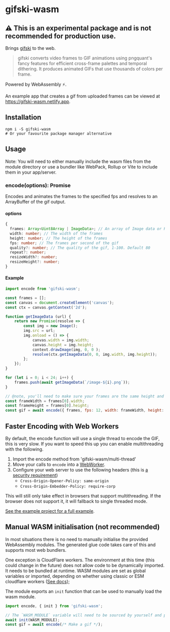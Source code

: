 # gifski-wasm

## ⚠️ This is an experimental package and is not recommended for production use.

Brings [gifski](https://github.com/ImageOptim/gifski) to the web. 

> gifski converts video frames to GIF animations using pngquant's fancy features for efficient cross-frame palettes and temporal dithering. It produces animated GIFs that use thousands of colors per frame.

Powered by WebAssembly ⚡️.

An example app that creates a gif from uploaded frames can be viewed at https://gifski-wasm.netlify.app.

## Installation

```shell
npm i -S gifski-wasm
# Or your favourite package manager alternative
```

## Usage

Note: You will need to either manually include the wasm files from the module directory or use a bundler like WebPack, Rollup or Vite to include them in your app/server.

### encode(options): Promise<ArrayBuffer>

Encodes and animates the frames to the specified fps and resolves to an ArrayBuffer of the gif output.

#### options
```typescript
{
  frames: Array<Uint8Array | ImageData>; // An array of Image data or RBGA data to encode
  width: number; // The width of the frames
  height: number; // The height of the frames
  fps: number; // The frames per second of the gif
  quality?: number; // The quality of the gif, 1-100. Default 80
  repeat?: number;
  resizeWidth?: number;
  resizeHeight?: number;
}
```

#### Example
```js
import encode from 'gifski-wasm';

const frames = [];
const canvas = document.createElement('canvas');
const ctx = canvas.getContext('2d');

function getImageData (url) {
    return new Promise(resolve => {
        const img = new Image();
        img.src = url;
        img.onload = () => {
            canvas.width = img.width;
            canvas.height = img.height;
            context.drawImage(img, 0, 0 );
            resolve(ctx.getImageData(0, 0, img.width, img.height));
        };
    });
}

for (let i = 0; i < 24; i++) {
    frames.push(await getImageData(`/image-${i}.png`));
}

// @note, you'll need to make sure your frames are the same height and width
const frameWidth = frames[0].width;
const frameHeight = frames[0].height;
const gif = await encode({ frames, fps: 12, width: frameWidth, height: frameHeight });
```

## Faster Encoding with Web Workers

By default, the encode function will use a single thread to encode the GIF, this is very slow. If you want to speed this up you can enable multithreading with the following.

1. Import the encode method from 'gifski-wasm/multi-thread'
1. Move your calls to `encode` into a [WebWorker](https://developer.mozilla.org/en-US/docs/Web/API/Web_Workers_API/Using_web_workers).
1. Configure your web server to use the following headers (this is [a security requirement](https://developer.mozilla.org/en-US/docs/Web/JavaScript/Reference/Global_Objects/SharedArrayBuffer#security_requirements))
    - `Cross-Origin-Opener-Policy: same-origin`
    - `Cross-Origin-Embedder-Policy: require-corp`

This will still only take effect in browsers that support multithreading. If the browser does not support it, it will fallback to single threaded mode.

[See the example project for a full example](/examples/simple-gif-creator/).

## Manual WASM initialisation (not recommended)

In most situations there is no need to manually initialise the provided WebAssembly modules.
The generated glue code takes care of this and supports most web bundlers.

One exception is CloudFlare workers. The environment at this time (this could change in the future) does not allow code to be dynamically imported. It needs to be bundled at runtime. WASM modules are set as global variables or imported, depending on whether using classic or ESM cloudflare workers ([See docs](https://developers.cloudflare.com/workers/runtime-apis/webassembly/javascript/));

The module exports an `init` function that can be used to manually load the wasm module.

```js
import encode, { init } from 'gifski-wasm';

// The `WASM_MODULE` variable will need to be sourced by yourself and passed as an ArrayBuffer.
await init(WASM_MODULE); 
const gif = await encode(/* Make a gif */);
```
